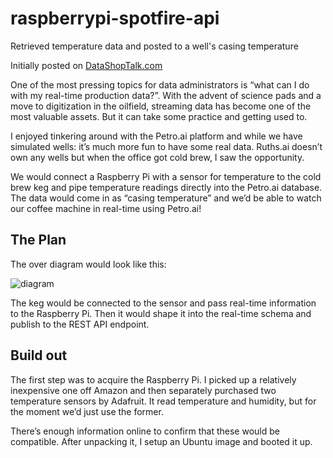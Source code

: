 # raspberrypi-spotfire-api
Retrieved temperature data and posted to a well's casing temperature

Initially posted on [DataShopTalk.com](https://datashoptalk.com/real-time-production-in-petro-ai-using-raspberry-pi/)

One of the most pressing topics for data administrators is “what can I do with my real-time production data?”. With the advent of science pads and a move to digitization in the oilfield, streaming data has become one of the most valuable assets. But it can take some practice and getting used to.

I enjoyed tinkering around with the Petro.ai platform and while we have simulated wells: it’s much more fun to have some real data. Ruths.ai doesn’t own any wells but when the office got cold brew, I saw the opportunity.

We would connect a Raspberry Pi with a sensor for temperature to the cold brew keg and pipe temperature readings directly into the Petro.ai database. The data would come in as “casing temperature” and we’d be able to watch our coffee machine in real-time using Petro.ai!

## The Plan
The over diagram would look like this:

![diagram](https://datashoptalk.com/wp-content/uploads/2019/06/061019_1640_RealtimePro2.png)

The keg would be connected to the sensor and pass real-time information to the Raspberry Pi. Then it would shape it into the real-time schema and publish to the REST API endpoint.

## Build out
The first step was to acquire the Raspberry Pi. I picked up a relatively inexpensive one off Amazon and then separately purchased two temperature sensors by Adafruit. It read temperature and humidity, but for the moment we’d just use the former.

There’s enough information online to confirm that these would be compatible. After unpacking it, I setup an Ubuntu image and booted it up.
